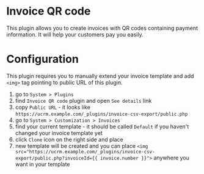 # Invoice QR code

This plugin allows you to create invoices with QR codes containing payment information. It will help your customers pay you easily.

# Configuration

This plugin requires you to manually extend your invoice template and add `<img>` tag pointing to public URL of this plugin.

1. go to `System > Plugins`
2. find `Invoice QR code` plugin and open `See details` link
3. copy `Public URL` - it looks like `https://ucrm.example.com/_plugins/invoice-csv-export/public.php`  
4. go to `System > Customization > Invoices`
5. find your current template - it should be called `Default` if you haven't changed your invoice template yet
6. click `Clone` icon on the right side and place
7. new template will be created and you can place `<img src="https://ucrm.example.com/_plugins/invoice-csv-export/public.php?invoiceId={{ invoice.number }}">` anywhere you want in your template 
